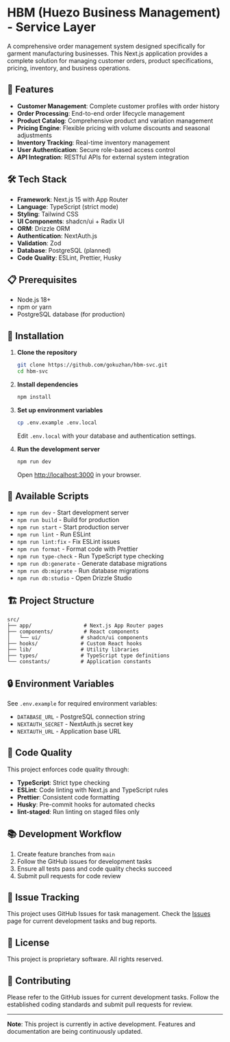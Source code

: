 # HBM (Huezo Business Management) - Service Layer

A comprehensive order management system designed specifically for garment manufacturing businesses. This Next.js application provides a complete solution for managing customer orders, product specifications, pricing, inventory, and business operations.

## 🚀 Features

- **Customer Management**: Complete customer profiles with order history
- **Order Processing**: End-to-end order lifecycle management
- **Product Catalog**: Comprehensive product and variation management
- **Pricing Engine**: Flexible pricing with volume discounts and seasonal adjustments
- **Inventory Tracking**: Real-time inventory management
- **User Authentication**: Secure role-based access control
- **API Integration**: RESTful APIs for external system integration

## 🛠️ Tech Stack

- **Framework**: Next.js 15 with App Router
- **Language**: TypeScript (strict mode)
- **Styling**: Tailwind CSS
- **UI Components**: shadcn/ui + Radix UI
- **ORM**: Drizzle ORM
- **Authentication**: NextAuth.js
- **Validation**: Zod
- **Database**: PostgreSQL (planned)
- **Code Quality**: ESLint, Prettier, Husky

## 📋 Prerequisites

- Node.js 18+
- npm or yarn
- PostgreSQL database (for production)

## 🔧 Installation

1. **Clone the repository**

   ```bash
   git clone https://github.com/gokuzhan/hbm-svc.git
   cd hbm-svc
   ```

2. **Install dependencies**

   ```bash
   npm install
   ```

3. **Set up environment variables**

   ```bash
   cp .env.example .env.local
   ```

   Edit `.env.local` with your database and authentication settings.

4. **Run the development server**

   ```bash
   npm run dev
   ```

   Open [http://localhost:3000](http://localhost:3000) in your browser.

## 📜 Available Scripts

- `npm run dev` - Start development server
- `npm run build` - Build for production
- `npm run start` - Start production server
- `npm run lint` - Run ESLint
- `npm run lint:fix` - Fix ESLint issues
- `npm run format` - Format code with Prettier
- `npm run type-check` - Run TypeScript type checking
- `npm run db:generate` - Generate database migrations
- `npm run db:migrate` - Run database migrations
- `npm run db:studio` - Open Drizzle Studio

## 🏗️ Project Structure

```
src/
├── app/                 # Next.js App Router pages
├── components/          # React components
│   └── ui/             # shadcn/ui components
├── hooks/              # Custom React hooks
├── lib/                # Utility libraries
├── types/              # TypeScript type definitions
└── constants/          # Application constants
```

## 🔒 Environment Variables

See `.env.example` for required environment variables:

- `DATABASE_URL` - PostgreSQL connection string
- `NEXTAUTH_SECRET` - NextAuth.js secret key
- `NEXTAUTH_URL` - Application base URL

## 🧪 Code Quality

This project enforces code quality through:

- **TypeScript**: Strict type checking
- **ESLint**: Code linting with Next.js and TypeScript rules
- **Prettier**: Consistent code formatting
- **Husky**: Pre-commit hooks for automated checks
- **lint-staged**: Run linting on staged files only

## 📚 Development Workflow

1. Create feature branches from `main`
2. Follow the GitHub issues for development tasks
3. Ensure all tests pass and code quality checks succeed
4. Submit pull requests for code review

## 🐛 Issue Tracking

This project uses GitHub Issues for task management. Check the [Issues](https://github.com/gokuzhan/hbm-svc/issues) page for current development tasks and bug reports.

## 📄 License

This project is proprietary software. All rights reserved.

## 🤝 Contributing

Please refer to the GitHub issues for current development tasks. Follow the established coding standards and submit pull requests for review.

---

**Note**: This project is currently in active development. Features and documentation are being continuously updated.
